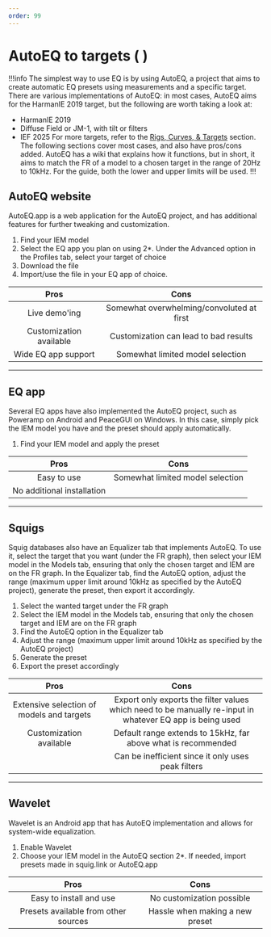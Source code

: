 ```yaml
---
order: 99
---
```

# AutoEQ to targets ( )

!!!info
The simplest way to use EQ is by using AutoEQ, a project that aims to create automatic EQ presets using measurements and a specific target. There are various implementations of AutoEQ: in most cases, AutoEQ aims for the HarmanIE 2019 target, but the following are worth taking a look at:
- HarmanIE 2019
- Diffuse Field or JM-1, with tilt or filters
- IEF 2025
For more targets, refer to the [Rigs, Curves, & Targets](https://4ciemg.github.io/IEM-EQ-Guide/rigs-curves-targets/) section. 
The following sections cover most cases, and also have pros/cons added.
AutoEQ has a wiki that explains how it functions, but in short, it aims to match the FR of a model to a chosen target in the range of 20Hz to 10kHz. For the guide, both the lower and upper limits will be used.
!!!


## AutoEQ website
AutoEQ.app is a web application for the AutoEQ project, and has additional features for further tweaking and customization. 

1. Find your IEM model
2. Select the EQ app you plan on using
	2*. Under the Advanced option in the Profiles tab, select your target of choice
3. Download the file
4. Import/use the file in your EQ app of choice.


Pros | Cons | 
:-:|:-:|
Live demo'ing | Somewhat overwhelming/convoluted at first |
Customization available | Customization can lead to bad results |
Wide EQ app support | Somewhat limited model selection |



***
## EQ app 
Several EQ apps have also implemented the AutoEQ project, such as Poweramp on Android and PeaceGUI on Windows. In this case, simply pick the IEM model you have and the preset should apply automatically.

1. Find your IEM model and apply the preset

Pros | Cons | 
:-:|:-:|
Easy to use  | Somewhat limited model selection |
No additional installation |  |


***
## Squigs
Squig databases also have an Equalizer tab that implements AutoEQ. To use it, select the target that you want (under the FR graph), then select your IEM model in the Models tab, ensuring that only the chosen target and IEM are on the FR graph. In the Equalizer tab, find the AutoEQ option, adjust the range (maximum upper limit around 10kHz as specified by the AutoEQ project), generate the preset, then export it accordingly.

1. Select the wanted target under the FR graph
2. Select the IEM model in the Models tab, ensuring that only the chosen target and IEM are on the FR graph
3. Find the AutoEQ option in the Equalizer tab
4. Adjust the range (maximum upper limit around 10kHz as specified by the AutoEQ project)
5. Generate the preset
6. Export the preset accordingly

Pros | Cons | 
:-:|:-:|
Extensive selection of models and targets | Export only exports the filter values which need to be manually re-input in whatever EQ app is being used |
Customization available | Default range extends to 15kHz, far above what is recommended |
| | Can be inefficient since it only uses peak filters

***
## Wavelet
Wavelet is an Android app that has AutoEQ implementation and allows for system-wide equalization. 

1. Enable Wavelet
2. Choose your IEM model in the AutoEQ section
	2*. If needed, import presets made in squig.link or AutoEQ.app


Pros | Cons | 
:-:|:-:|
Easy to install and use  | No customization possible |
Presets available from other sources | Hassle when making a new preset |


